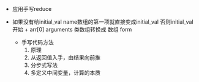 - 应用手写reduce 
- 如果没有给initial_val name数组的第一项就直接变成initial_val
  否则initial_val开始 + arr[0]
  arguments 类数组转换成 数组  form


  - 手写代码方法
      1. 原理
      2. 从返回值入手，由结果向前推
      3. 分步式写法
      4. 多定义中间变量，计算的本质
      
